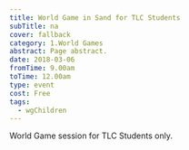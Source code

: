 ```yaml
---
title: World Game in Sand for TLC Students
subTitle: na
cover: fallback
category: 1.World Games
abstract: Page abstract.
date: 2018-03-06
fromTime: 9.00am
toTime: 12.00am
type: event
cost: Free
tags:
  - wgChildren
---
```


World Game session for TLC Students only.

